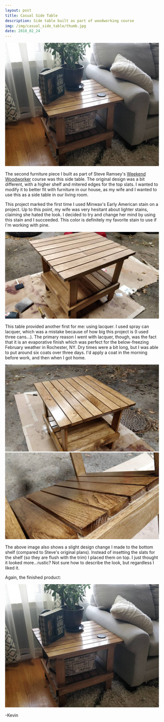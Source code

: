 ```yaml
---
layout: post
title: Casual Side Table
description: Side table built as part of woodworking course
img: /img/casual_side_table/thumb.jpg
date: 2018_02_24
---
```


<div class="img_row">
    <img class="col three" src="/img/casual_side_table/side_table_staging.jpg"/>
</div>

The second furniture piece I built as part of Steve Ramsey's [Weekend Woodworker](https://theweekendwoodworker.com) course was this side table.  The original design was a bit different, with a higher shelf and mitered edges for the top slats.  I wanted to modify it to better fit with furniture in our house, as my wife and I wanted to use this as a side table in our living room.

This project marked the first time I used Minwax's Early American stain on a project.  Up to this point, my wife was very hesitant about lighter stains, claiming she hated the look.  I decided to try and change her mind by using this stain and I succeeded.  This color is definitely my favorite stain to use if I'm working with pine.

<div class="img_row">
    <img class="col three" src="/img/casual_side_table/side_table_stain.jpg"/>
</div>

This table provided another first for me: using lacquer.  I used spray can lacquer, which was a mistake because of how big this project is (I used three cans...).  The primary reason I went with lacquer, though, was the fact that it is an evaporative finish which was perfect for the below-freezing February weather in Rochester, NY.  Dry times were a bit long, but I was able to put around six coats over three days.  I'd apply a coat in the morning before work, and then when I got home.

<div class="img_row">
    <img class="col three" src="/img/casual_side_table/side_table_finish1.jpg"/>
</div>
<div class="img_row">
    <img class="col three" src="/img/casual_side_table/side_table_finish2.jpg"/>
</div>

The above image also shows a slight design change I made to the bottom shelf (compared to Steve's original plans).  Instead of insetting the slats for the shelf (so they are flush with the trim) I placed them on top.  I just thought it looked more...rustic?  Not sure how to describe the look, but regardless I liked it.

Again, the finished product:
<div class="img_row">
    <img class="col three" src="/img/casual_side_table/side_table_staging.jpg"/>
</div>

-Kevin
